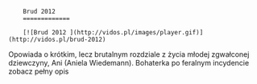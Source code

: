 
        Brud 2012 
        =============
        
        [![Brud 2012 ](http://vidos.pl/images/player.gif)](http://vidos.pl/brud-2012)
        
        
 Opowiada o krótkim, lecz brutalnym rozdziale z życia młodej zgwałconej dziewczyny, Ani (Aniela Wiedemann). Bohaterka po feralnym incydencie zobacz pełny opis
    